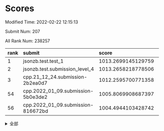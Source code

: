 # Scores

Modified Time: 2022-02-22 12:15:13

Submit Num: 207

All Rank Num: 238257

| rank |               submit               |       score        |       sigma        | pk_num |
| :--- | :--------------------------------- | :----------------- | :----------------- | :----- |
| 1    | jsonzb.test.test_1                 | 1013.2699145129759 | 0.7998724038220895 | 4607   |
| 2    | jsonzb.test.submission_level_4     | 1013.2658218778506 | 0.7949689942575803 | 4603   |
| 3    | cpp.21_12_24.submission-2b2ea0d7   | 1012.2595700771358 | 0.790820440185236  | 4604   |
| 54   | cpp.2022_01_09.submission-5b0e3de2 | 1005.8069908687397 | 0.7262368213404513 | 4602   |
| 56   | cpp.2022_01_09.submission-816672bd | 1004.4944103428742 | 0.7207549411463531 | 4604   |


<details>
<summary>全部</summary>

| rank |                 submit                 |       score        |       sigma        | pk_num |
| :--- | :------------------------------------- | :----------------- | :----------------- | :----- |
| 1    | jsonzb.test.test_1                     | 1013.2699145129759 | 0.7998724038220895 | 4607   |
| 2    | jsonzb.test.submission_level_4         | 1013.2658218778506 | 0.7949689942575803 | 4603   |
| 3    | cpp.21_12_24.submission-2b2ea0d7       | 1012.2595700771358 | 0.790820440185236  | 4604   |
| 4    | gobigger.level_3.submission_level_3_11 | 1010.9929973430388 | 0.7660718786101894 | 4604   |
| 5    | gobigger.level_3.submission_level_3_48 | 1010.9628477288494 | 0.7703127762473837 | 4602   |
| 6    | gobigger.level_3.submission_level_3_37 | 1010.8809782423407 | 0.7549192253453266 | 4603   |
| 7    | gobigger.level_3.submission_level_3_30 | 1010.831963532851  | 0.7767473573426109 | 4606   |
| 8    | gobigger.level_3.submission_level_3_34 | 1010.731552752484  | 0.7833528775106424 | 4600   |
| 9    | gobigger.level_3.submission_level_3_44 | 1010.6869300905956 | 0.7686539178735146 | 4609   |
| 10   | gobigger.level_3.submission_level_3_28 | 1010.5422751603188 | 0.7679525545717822 | 4602   |
| 11   | gobigger.level_3.submission_level_3_1  | 1010.5406897455069 | 0.7691633107579076 | 4605   |
| 12   | gobigger.level_3.submission_level_3_45 | 1010.4868945256554 | 0.787004589021689  | 4601   |
| 13   | gobigger.level_3.submission_level_3_9  | 1010.4598817117952 | 0.7528803759143341 | 4604   |
| 14   | gobigger.level_3.submission_level_3_35 | 1010.434112163188  | 0.7665231979117226 | 4604   |
| 15   | gobigger.level_3.submission_level_3_38 | 1010.4024474540911 | 0.7767570878797432 | 4605   |
| 16   | gobigger.level_3.submission_level_3_32 | 1010.3768831083174 | 0.7537917289349686 | 4601   |
| 17   | gobigger.level_3.submission_level_3_21 | 1010.3457974702741 | 0.7332088063845915 | 4602   |
| 18   | gobigger.level_3.submission_level_3_4  | 1010.3046239589991 | 0.7514230386380097 | 4607   |
| 19   | gobigger.level_3.submission_level_3_15 | 1010.2904882119321 | 0.7626910485033206 | 4602   |
| 20   | gobigger.level_3.submission_level_3_8  | 1010.2562931793909 | 0.7568068474629984 | 4604   |
| 21   | gobigger.level_3.submission_level_3_17 | 1010.1942490613337 | 0.8130829576515316 | 4600   |
| 22   | gobigger.level_3.submission_level_3_25 | 1010.0912479539388 | 0.7570862049602974 | 4604   |
| 23   | gobigger.level_3.submission_level_3_20 | 1010.0621292100321 | 0.7326632230214339 | 4605   |
| 24   | gobigger.level_3.submission_level_3_12 | 1010.0350040013284 | 0.759200924082477  | 4602   |
| 25   | gobigger.level_3.submission_level_3_24 | 1010.0327093120536 | 0.7532988652813583 | 4601   |
| 26   | gobigger.level_3.submission_level_3_33 | 1010.0252178953231 | 0.7487994211966995 | 4603   |
| 27   | gobigger.level_3.submission_level_3_40 | 1009.9703497312672 | 0.7497319380528583 | 4604   |
| 28   | gobigger.level_3.submission_level_3_42 | 1009.9263204760382 | 0.7685691034280807 | 4602   |
| 29   | gobigger.level_3.submission_level_3_6  | 1009.9169341287716 | 0.773950046133781  | 4604   |
| 30   | gobigger.level_3.submission_level_3_2  | 1009.8377123256996 | 0.7518829760936541 | 4595   |
| 31   | gobigger.level_3.submission_level_3_7  | 1009.8232457393136 | 0.7515826780281173 | 4608   |
| 32   | gobigger.level_3.submission_level_3_49 | 1009.7464120780932 | 0.7666163087693829 | 4606   |
| 33   | gobigger.level_3.submission_level_3_29 | 1009.7070337079799 | 0.7458649760825208 | 4602   |
| 34   | gobigger.level_3.submission_level_3_27 | 1009.6688116083441 | 0.7421836416658499 | 4605   |
| 35   | gobigger.level_3.submission_level_3_46 | 1009.6381204581107 | 0.7532572556474051 | 4609   |
| 36   | gobigger.level_3.submission_level_3_31 | 1009.5612590841492 | 0.7721309272263965 | 4608   |
| 37   | gobigger.level_3.submission_level_3_39 | 1009.5356734222086 | 0.7687465702039509 | 4606   |
| 38   | gobigger.level_3.submission_level_3_36 | 1009.5123126321229 | 0.7763165291763541 | 4606   |
| 39   | gobigger.level_3.submission_level_3_18 | 1009.3725691470255 | 0.7407886938089534 | 4600   |
| 40   | gobigger.level_3.submission_level_3_5  | 1009.3419522166139 | 0.7299581866805864 | 4601   |
| 41   | gobigger.level_3.submission_level_3_22 | 1009.2897156927423 | 0.745744430321706  | 4609   |
| 42   | gobigger.level_3.submission_level_3_3  | 1009.2284851845518 | 0.7782689111570186 | 4604   |
| 43   | gobigger.level_3.submission_level_3_13 | 1009.1182199206007 | 0.7315542855963316 | 4604   |
| 44   | gobigger.level_3.submission_level_3_10 | 1009.0975808378612 | 0.7534148824550648 | 4605   |
| 45   | gobigger.level_3.submission_level_3_19 | 1009.0940227241127 | 0.7689817269019875 | 4607   |
| 46   | gobigger.level_3.submission_level_3_47 | 1009.0722382064356 | 0.7447511339547538 | 4607   |
| 47   | gobigger.level_3.submission_level_3_16 | 1008.9753617017535 | 0.7478411891176573 | 4605   |
| 48   | gobigger.level_3.submission_level_3_41 | 1008.9554156924705 | 0.7569018904049766 | 4602   |
| 49   | gobigger.level_3.submission_level_3_43 | 1008.9121827238134 | 0.752391538041221  | 4605   |
| 50   | gobigger.level_3.submission_level_3_26 | 1008.7388010198856 | 0.7438792642892009 | 4607   |
| 51   | gobigger.level_3.submission_level_3_14 | 1008.5345297757985 | 0.7409515427123263 | 4602   |
| 52   | gobigger.level_3.submission_level_3_23 | 1008.3896184561951 | 0.7415118711609731 | 4604   |
| 53   | gobigger.level_3.submission_level_3_0  | 1008.2741045000437 | 0.7655992718050825 | 4604   |
| 54   | cpp.2022_01_09.submission-5b0e3de2     | 1005.8069908687397 | 0.7262368213404513 | 4602   |
| 55   | gobigger.level_1.submission_level_1_14 | 1004.676396889468  | 0.7344070709297065 | 4608   |
| 56   | cpp.2022_01_09.submission-816672bd     | 1004.4944103428742 | 0.7207549411463531 | 4604   |
| 57   | gobigger.level_1.submission_level_1_41 | 1004.309078285771  | 0.7095331874535479 | 4604   |
| 58   | gobigger.level_1.submission_level_1_32 | 1004.3017027399338 | 0.7100969661631373 | 4602   |
| 59   | gobigger.level_1.submission_level_1_31 | 1004.1347674035123 | 0.7202666426314719 | 4601   |
| 60   | gobigger.level_1.submission_level_1_48 | 1004.1300417094433 | 0.720050605891748  | 4608   |
| 61   | gobigger.level_1.submission_level_1_26 | 1004.1012438054277 | 0.7115411294960594 | 4608   |
| 62   | gobigger.level_1.submission_level_1_8  | 1004.0164819556071 | 0.7207516313983791 | 4600   |
| 63   | gobigger.level_1.submission_level_1_36 | 1003.8711849224577 | 0.711906503926324  | 4602   |
| 64   | gobigger.level_1.submission_level_1_2  | 1003.8207589666355 | 0.7180015352821546 | 4601   |
| 65   | gobigger.level_1.submission_level_1_16 | 1003.7470867983068 | 0.7142135230153517 | 4604   |
| 66   | gobigger.level_1.submission_level_1_44 | 1003.7347812460833 | 0.7317978174307875 | 4605   |
| 67   | gobigger.level_1.submission_level_1_46 | 1003.7163587864331 | 0.7178414701783732 | 4605   |
| 68   | gobigger.level_1.submission_level_1_12 | 1003.6903440307708 | 0.7146789609045344 | 4607   |
| 69   | gobigger.level_1.submission_level_1_33 | 1003.6807432561076 | 0.7102004029270819 | 4603   |
| 70   | gobigger.level_1.submission_level_1_34 | 1003.6287365641741 | 0.7178007298401557 | 4598   |
| 71   | gobigger.level_1.submission_level_1_39 | 1003.6254863940986 | 0.7220414194392077 | 4604   |
| 72   | gobigger.level_1.submission_level_1_47 | 1003.6143317708287 | 0.712253512641613  | 4608   |
| 73   | gobigger.level_1.submission_level_1_30 | 1003.6119494617078 | 0.7165355694671932 | 4609   |
| 74   | gobigger.level_1.submission_level_1_38 | 1003.5942107074486 | 0.7199942697813133 | 4605   |
| 75   | gobigger.level_1.submission_level_1_1  | 1003.5602277273408 | 0.7162773079467036 | 4608   |
| 76   | gobigger.level_1.submission_level_1_27 | 1003.4794609194207 | 0.7175271287310794 | 4609   |
| 77   | gobigger.level_1.submission_level_1_9  | 1003.4518905282581 | 0.7267491761098112 | 4604   |
| 78   | gobigger.level_1.submission_level_1_4  | 1003.4349048926618 | 0.7260481925031134 | 4600   |
| 79   | gobigger.level_1.submission_level_1_25 | 1003.3933835681252 | 0.7120187300606696 | 4607   |
| 80   | gobigger.level_1.submission_level_1_22 | 1003.3647801269608 | 0.7120656055866638 | 4597   |
| 81   | gobigger.level_1.submission_level_1_35 | 1003.3253698147043 | 0.7105708790266386 | 4602   |
| 82   | gobigger.level_1.submission_level_1_37 | 1003.322480361383  | 0.708926732020029  | 4600   |
| 83   | gobigger.level_1.submission_level_1_49 | 1003.2816659360992 | 0.7161397505735986 | 4606   |
| 84   | gobigger.level_1.submission_level_1_21 | 1003.2809069076171 | 0.720617605582996  | 4609   |
| 85   | gobigger.level_1.submission_level_1_29 | 1003.0794312920008 | 0.7221691561042267 | 4602   |
| 86   | gobigger.level_1.submission_level_1_43 | 1003.020421888885  | 0.706193080865991  | 4600   |
| 87   | gobigger.level_1.submission_level_1_20 | 1002.9992606696517 | 0.7186851926632268 | 4603   |
| 88   | gobigger.level_1.submission_level_1_18 | 1002.9351436959266 | 0.7185219169728196 | 4601   |
| 89   | gobigger.level_1.submission_level_1_3  | 1002.928945957986  | 0.7224135318990973 | 4605   |
| 90   | gobigger.level_1.submission_level_1_19 | 1002.9090014485741 | 0.7154548787749005 | 4605   |
| 91   | gobigger.level_1.submission_level_1_5  | 1002.9035595402172 | 0.7125928892809356 | 4607   |
| 92   | gobigger.level_1.submission_level_1_28 | 1002.8523213720354 | 0.7052726632821714 | 4608   |
| 93   | gobigger.level_1.submission_level_1_15 | 1002.7831522251788 | 0.7088486784875515 | 4605   |
| 94   | gobigger.level_1.submission_level_1_6  | 1002.7158780993207 | 0.7247875169919898 | 4601   |
| 95   | gobigger.level_1.submission_level_1_45 | 1002.6591220454726 | 0.7169069605948297 | 4604   |
| 96   | gobigger.level_1.submission_level_1_17 | 1002.5005494606539 | 0.7113995944698768 | 4606   |
| 97   | gobigger.level_1.submission_level_1_0  | 1002.4888529453599 | 0.7123282917185241 | 4609   |
| 98   | gobigger.level_1.submission_level_1_7  | 1002.461842048026  | 0.7072603457000144 | 4600   |
| 99   | gobigger.level_1.submission_level_1_24 | 1002.4344191288702 | 0.7205312298035197 | 4601   |
| 100  | gobigger.level_1.submission_level_1_42 | 1002.4334550725052 | 0.7090380811676266 | 4601   |
| 101  | gobigger.level_1.submission_level_1_10 | 1002.2849003201818 | 0.7115036761254198 | 4604   |
| 102  | gobigger.level_1.submission_level_1_23 | 1002.2285534771955 | 0.7123321634691967 | 4601   |
| 103  | gobigger.level_1.submission_level_1_40 | 1002.0445061656868 | 0.7038484183813599 | 4601   |
| 104  | gobigger.level_1.submission_level_1_13 | 1002.0279984190936 | 0.7096328924620117 | 4605   |
| 105  | gobigger.level_1.submission_level_1_11 | 1001.988518471283  | 0.7108636028270137 | 4602   |
| 106  | gobigger.random.submission_random_9    | 998.3347512093294  | 0.7032661422100042 | 4610   |
| 107  | gobigger.random.submission_random_38   | 997.0104722946896  | 0.7123598334083296 | 4603   |
| 108  | gobigger.random.submission_random_27   | 996.9938849594163  | 0.6887203891828321 | 4602   |
| 109  | gobigger.random.submission_random_1    | 996.7778283551467  | 0.7151473123907078 | 4602   |
| 110  | gobigger.random.submission_random_3    | 996.7735784047051  | 0.7177605648937793 | 4600   |
| 111  | gobigger.random.submission_random_30   | 996.7735519804544  | 0.7009613693752313 | 4606   |
| 112  | gobigger.random.submission_random_12   | 996.7037427025491  | 0.7151932133418503 | 4604   |
| 113  | gobigger.random.submission_random_19   | 996.6729732766008  | 0.7045349042992772 | 4603   |
| 114  | gobigger.random.submission_random_18   | 996.6041545866805  | 0.7009915484033774 | 4601   |
| 115  | gobigger.random.submission_random_7    | 996.4948613952729  | 0.711640167256127  | 4604   |
| 116  | gobigger.random.submission_random_36   | 996.4230503345589  | 0.7061480450098891 | 4606   |
| 117  | gobigger.random.submission_random_24   | 996.2925838985186  | 0.720147088380254  | 4604   |
| 118  | gobigger.random.submission_random_46   | 996.2847517916039  | 0.7033498788156023 | 4606   |
| 119  | gobigger.random.submission_random_2    | 996.253181690726   | 0.7130341285388498 | 4607   |
| 120  | gobigger.random.submission_random_23   | 996.236283153138   | 0.7132254061460521 | 4606   |
| 121  | gobigger.random.submission_random_42   | 996.2105592269874  | 0.718819895837787  | 4606   |
| 122  | gobigger.random.submission_random_16   | 996.1558909715616  | 0.7057992429056626 | 4604   |
| 123  | gobigger.random.submission_random_47   | 996.1387256001092  | 0.7141128540692178 | 4606   |
| 124  | gobigger.random.submission_random_11   | 996.0976905791886  | 0.7162670987909    | 4596   |
| 125  | gobigger.random.submission_random_31   | 996.0699256105996  | 0.7140752151574647 | 4602   |
| 126  | gobigger.random.submission_random_35   | 996.0532528494551  | 0.7088602186520182 | 4602   |
| 127  | gobigger.random.submission_random_22   | 996.0516870905999  | 0.7091195552945142 | 4607   |
| 128  | gobigger.random.submission_random_6    | 996.0469738240255  | 0.7023976993363544 | 4604   |
| 129  | gobigger.random.submission_random_15   | 996.0094721072959  | 0.7056077481907953 | 4603   |
| 130  | gobigger.random.submission_random_5    | 996.0047616097704  | 0.7170226156525251 | 4606   |
| 131  | gobigger.random.submission_random_14   | 995.9903399923547  | 0.7033370925619394 | 4608   |
| 132  | gobigger.random.submission_random_43   | 995.9893010971641  | 0.7080573659081792 | 4605   |
| 133  | gobigger.random.submission_random_10   | 995.9131986971572  | 0.7079411478089036 | 4605   |
| 134  | gobigger.random.submission_random_4    | 995.9013898530185  | 0.7080904383398354 | 4606   |
| 135  | gobigger.random.submission_random_48   | 995.8778722320108  | 0.7143269462828273 | 4604   |
| 136  | gobigger.random.submission_random_17   | 995.8463922800734  | 0.7147140635170577 | 4608   |
| 137  | gobigger.random.submission_random_8    | 995.8096103045093  | 0.7059404921184375 | 4604   |
| 138  | gobigger.random.submission_random_29   | 995.7049975374546  | 0.7119542535916145 | 4601   |
| 139  | gobigger.random.submission_random_37   | 995.6549200447349  | 0.7198984908463749 | 4603   |
| 140  | gobigger.random.submission_random_39   | 995.6538195419465  | 0.7113087387915429 | 4605   |
| 141  | gobigger.random.submission_random_21   | 995.6519024079438  | 0.7084359001867239 | 4605   |
| 142  | gobigger.random.submission_random_34   | 995.3576147034047  | 0.7176493822880482 | 4606   |
| 143  | gobigger.random.submission_random_40   | 995.3216059319972  | 0.7070732237499923 | 4602   |
| 144  | gobigger.random.submission_random_0    | 995.2426637977482  | 0.7200977327391235 | 4603   |
| 145  | gobigger.random.submission_random_25   | 995.2385308874321  | 0.7160490135859237 | 4606   |
| 146  | gobigger.random.submission_random_49   | 995.2328963213592  | 0.7175868341265694 | 4604   |
| 147  | gobigger.random.submission_random_28   | 995.1848557645626  | 0.71174314642414   | 4605   |
| 148  | gobigger.random.submission_random_33   | 995.1729480510742  | 0.7109065468305772 | 4606   |
| 149  | gobigger.random.submission_random_45   | 995.1538393340647  | 0.7232628174653817 | 4604   |
| 150  | gobigger.random.submission_random_41   | 995.0819837474028  | 0.7093206685121677 | 4605   |
| 151  | gobigger.random.submission_random_32   | 995.0481297457466  | 0.7055872326645931 | 4598   |
| 152  | gobigger.random.submission_random_26   | 995.007476074886   | 0.7173810984155216 | 4603   |
| 153  | gobigger.random.submission_random_13   | 994.8942365613402  | 0.7097016722579611 | 4606   |
| 154  | gobigger.random.submission_random_44   | 994.8300943976623  | 0.7096298367767114 | 4604   |
| 155  | gobigger.level_2.submission_level_2_4  | 994.7318172353547  | 0.7271088242374248 | 4603   |
| 156  | gobigger.random.submission_random_20   | 994.5673291292168  | 0.7151731363739777 | 4604   |
| 157  | gobigger.level_2.submission_level_2_0  | 993.9642787383121  | 0.7340697412270373 | 4600   |
| 158  | gobigger.level_2.submission_level_2_23 | 993.8129525445836  | 0.7280861682032587 | 4601   |
| 159  | gobigger.level_2.submission_level_2_43 | 993.6049565129036  | 0.729370001990816  | 4599   |
| 160  | gobigger.level_2.submission_level_2_7  | 993.4158295625223  | 0.7309734325969022 | 4602   |
| 161  | gobigger.level_2.submission_level_2_6  | 993.3034063145495  | 0.7333564631824508 | 4609   |
| 162  | gobigger.level_2.submission_level_2_11 | 993.0299558254367  | 0.7455562656850931 | 4608   |
| 163  | gobigger.level_2.submission_level_2_31 | 993.0186021814301  | 0.7238679772441222 | 4605   |
| 164  | gobigger.level_2.submission_level_2_29 | 992.9657543097285  | 0.7414023686779567 | 4600   |
| 165  | gobigger.level_2.submission_level_2_19 | 992.8597432865212  | 0.7430325961179801 | 4607   |
| 166  | gobigger.level_2.submission_level_2_24 | 992.848563046071   | 0.7439608217921968 | 4607   |
| 167  | gobigger.level_2.submission_level_2_3  | 992.8123386978982  | 0.7442736681889515 | 4610   |
| 168  | gobigger.level_2.submission_level_2_1  | 992.7835930393815  | 0.7294944045569783 | 4603   |
| 169  | gobigger.level_2.submission_level_2_2  | 992.7147033625712  | 0.7480799349218904 | 4610   |
| 170  | gobigger.level_2.submission_level_2_30 | 992.6892009243691  | 0.7412308633512121 | 4609   |
| 171  | gobigger.level_2.submission_level_2_18 | 992.6322242771915  | 0.73701222059496   | 4603   |
| 172  | gobigger.level_2.submission_level_2_10 | 992.5940303069907  | 0.7577810987891175 | 4604   |
| 173  | gobigger.level_2.submission_level_2_41 | 992.5893204928449  | 0.7423908147205251 | 4602   |
| 174  | gobigger.level_2.submission_level_2_20 | 992.5762266594846  | 0.7429864730708327 | 4599   |
| 175  | gobigger.level_2.submission_level_2_36 | 992.5462973709809  | 0.7325268033754803 | 4603   |
| 176  | gobigger.level_2.submission_level_2_34 | 992.5153642647142  | 0.7255490561477996 | 4604   |
| 177  | gobigger.level_2.submission_level_2_13 | 992.4875629404738  | 0.7372719073770724 | 4606   |
| 178  | gobigger.level_2.submission_level_2_33 | 992.4377767144374  | 0.7465667438493107 | 4599   |
| 179  | gobigger.level_2.submission_level_2_39 | 992.3782927912617  | 0.7436734885889654 | 4605   |
| 180  | gobigger.level_2.submission_level_2_47 | 992.37805487065    | 0.7254402439098316 | 4603   |
| 181  | gobigger.level_2.submission_level_2_32 | 992.2949281455356  | 0.7503489995666658 | 4601   |
| 182  | gobigger.level_2.submission_level_2_48 | 992.0918916900154  | 0.7469035869617182 | 4604   |
| 183  | gobigger.level_2.submission_level_2_5  | 992.068025190056   | 0.725635858759236  | 4605   |
| 184  | gobigger.level_2.submission_level_2_16 | 992.0336461179703  | 0.7423457283532052 | 4604   |
| 185  | gobigger.level_2.submission_level_2_25 | 991.9944541106518  | 0.7393753693944702 | 4607   |
| 186  | gobigger.level_2.submission_level_2_42 | 991.8915591378537  | 0.746836638149794  | 4601   |
| 187  | gobigger.level_2.submission_level_2_17 | 991.8720042589147  | 0.7423416503732734 | 4603   |
| 188  | gobigger.level_2.submission_level_2_22 | 991.8544673850838  | 0.7506725242201551 | 4605   |
| 189  | gobigger.level_2.submission_level_2_37 | 991.8185323844588  | 0.7500550370995411 | 4606   |
| 190  | gobigger.level_2.submission_level_2_35 | 991.7447878715674  | 0.7535607566948426 | 4603   |
| 191  | gobigger.level_2.submission_level_2_21 | 991.7064655406695  | 0.7383604249696807 | 4607   |
| 192  | gobigger.level_2.submission_level_2_15 | 991.6587883852668  | 0.7478190901961174 | 4608   |
| 193  | gobigger.level_2.submission_level_2_38 | 991.603157020191   | 0.7582805182918073 | 4603   |
| 194  | gobigger.level_2.submission_level_2_9  | 991.5841443707053  | 0.7572326579825905 | 4604   |
| 195  | gobigger.level_2.submission_level_2_45 | 991.580192159415   | 0.7434373198010948 | 4602   |
| 196  | gobigger.level_2.submission_level_2_12 | 991.56542537906    | 0.7622553355865509 | 4608   |
| 197  | gobigger.level_2.submission_level_2_49 | 991.4403826052065  | 0.7339559376397441 | 4604   |
| 198  | gobigger.level_2.submission_level_2_14 | 991.3309905613064  | 0.7814752809964411 | 4604   |
| 199  | gobigger.level_2.submission_level_2_40 | 991.2937878653888  | 0.773935260686377  | 4603   |
| 200  | gobigger.level_2.submission_level_2_28 | 990.9856831232983  | 0.7659269362996258 | 4597   |
| 201  | gobigger.level_2.submission_level_2_44 | 990.8540935780696  | 0.76723212685992   | 4603   |
| 202  | gobigger.level_2.submission_level_2_46 | 990.8371993516743  | 0.7670881177221106 | 4607   |
| 203  | gobigger.level_2.submission_level_2_8  | 990.7616658039373  | 0.7527038302841389 | 4605   |
| 204  | gobigger.level_2.submission_level_2_26 | 990.7407063578362  | 0.7422174847912939 | 4602   |
| 205  | gobigger.level_2.submission_level_2_27 | 990.5939839006653  | 0.7602760813711531 | 4608   |
| 206  | gobigger.none.submission_none_0        | 979.7159642466266  | 1.1637502280141174 | 4602   |
| 207  | gobigger.none.submission_none_1        | 976.8981333752433  | 1.377694617272539  | 4602   |

</details>